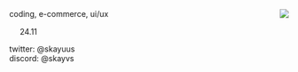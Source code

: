 <a href="https://discord.com/users/998195862436057109">
  <img align="right" src="https://lanyard.cnrad.dev/api/998195862436057109?bg=00000000" />
</a>

<div>
  coding, e-commerce, ui/ux
  <p>
    <img src="https://cdn.discordapp.com/emojis/1003843554482864199.gif?size=96&quality=lossless" width="15px"/>
    <link>24.11</link>
  </p>
  <p>
    twitter: @skayuus<br>
    discord: @skayvs
  </p>
</div>
